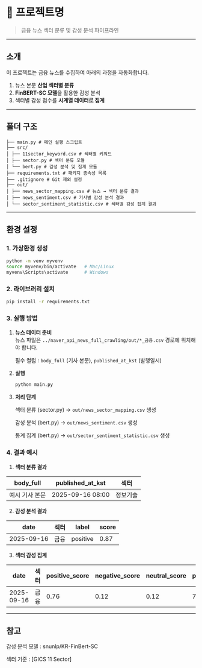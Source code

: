 # 📌 프로젝트명
> 금융 뉴스 섹터 분류 및 감성 분석 파이프라인

---

## 소개
이 프로젝트는 금융 뉴스를 수집하여 아래의 과정을 자동화합니다.
1. 뉴스 본문 **산업 섹터별 분류**
2. **FinBERT-SC 모델**을 활용한 감성 분석
3. 섹터별 감성 점수를 **시계열 데이터로 집계**

---

## 폴더 구조
```
├── main.py # 메인 실행 스크립트
├── src/
│ ├── 11sector_keyword.csv # 섹터별 키워드
│ ├── sector.py # 섹터 분류 모듈
│ └── bert.py # 감성 분석 및 집계 모듈
├── requirements.txt # 패키지 종속성 목록
├── .gitignore # Git 제외 설정
├── out/
│ ├── news_sector_mapping.csv # 뉴스 → 섹터 분류 결과
│ ├── news_sentiment.csv # 기사별 감성 분석 결과
│ └── sector_sentiment_statistic.csv # 섹터별 감성 집계 결과
```

---

## 환경 설정

### 1. 가상환경 생성
```bash
python -m venv myvenv
source myvenv/bin/activate   # Mac/Linux
myvenv\Scripts\activate      # Windows
```

### 2. 라이브러리 설치
```bash
pip install -r requirements.txt
```

### 3. 실행 방법

1. **뉴스 데이터 준비**      
    뉴스 파일은 `../naver_api_news_full_crawling/out/*_금융.csv` 경로에 위치해야 합니다.

    필수 컬럼 : `body_full` (기사 본문), `published_at_kst` (발행일시)

2. **실행**
    ```bash
    python main.py
    ```

3. **처리 단계**

    섹터 분류 (sector.py)
    → `out/news_sector_mapping.csv` 생성

    감성 분석 (bert.py)
    → `out/news_sentiment.csv` 생성

    통계 집계 (bert.py)
    → `out/sector_sentiment_statistic.csv` 생성

### 4. 결과 예시
1. **섹터 분류 결과**

| body_full     | published_at_kst | 섹터   |
|---------------|------------------|--------|
| 예시 기사 본문 | 2025-09-16 08:00 | 정보기술 |

2. **감성 분석 결과**

| date       | 섹터 | label    | score |
|------------|------|----------|-------|
| 2025-09-16 | 금융 | positive | 0.87  |

3. **섹터 감성 집계**

| date       | 섹터 | positive_score | negative_score | neutral_score | positive_percent | negative_percent | neutral_percent |
|------------|------|----------------|----------------|---------------|------------------|------------------|-----------------|
| 2025-09-16 | 금융 | 0.76           | 0.12           | 0.12          | 70.0             | 15.0             | 15.0            |

---

## 참고
감성 분석 모델 : snunlp/KR-FinBert-SC

섹터 기준 : [GICS 11 Sector]